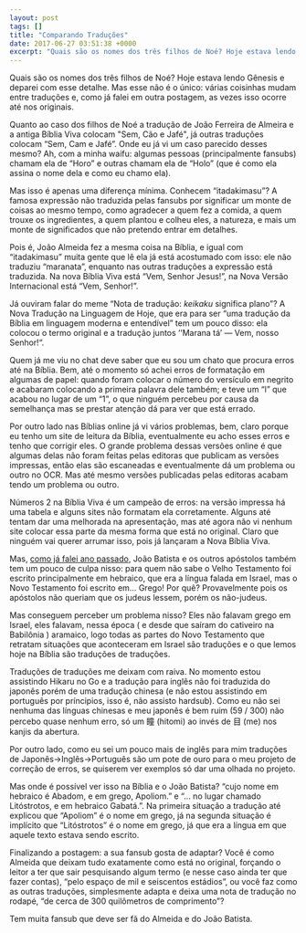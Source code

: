 ```yaml
---
layout: post
tags: []
title: "Comparando Traduções"
date: 2017-06-27 03:51:38 +0000
excerpt: "Quais são os nomes dos três filhos de Noé? Hoje estava lendo Gênesis e deparei com esse detalhe. Mas esse não é o único: várias coisinhas..."
---
```


Quais são os nomes dos três filhos de Noé? Hoje estava lendo Gênesis e deparei com esse detalhe. Mas esse não é o único: várias coisinhas mudam entre traduções e, como já falei em outra postagem, as vezes isso ocorre até nos originais.

Quanto ao caso dos filhos de Noé a tradução de João Ferreira de Almeira e a antiga Bíblia Viva colocam "Sem, Cão e Jafé", já outras traduções colocam “Sem, Cam e Jafé”. Onde eu já vi um caso parecido desses mesmo? Ah, com a minha waifu: algumas pessoas (principalmente fansubs) chamam ela de  “Horo” e outras chamam ela de “Holo” (que é como ela assina o nome dela e como eu chamo ela).

Mas isso é apenas uma diferença mínima. Conhecem “itadakimasu”? A famosa expressão não traduzida pelas fansubs por significar um monte de coisas ao mesmo tempo, como agradecer a quem fez a comida, a quem trouxe os ingredientes, a quem plantou e colheu eles, a natureza, e mais um monte de significados que não pretendo entrar em detalhes.

Pois é, João Almeida fez a mesma coisa na Bíblia, e igual com “itadakimasu” muita gente que lê ela já está acostumado com isso: ele não traduziu “maranata”, enquanto nas outras traduções a expressão está traduzida. Na nova Bíblia Viva está “Vem, Senhor Jesus!”, na Nova Versão Internacional está “Vem, Senhor!”.

Já ouviram falar do meme “Nota de tradução: *keikaku* significa plano”? A Nova Tradução na Linguagem de Hoje, que era para ser “uma tradução da Bíblia em linguagem moderna e entendível” tem um pouco disso: ela colocou o termo original e a tradução juntos ‘’Marana tá’ — Vem, nosso Senhor!“.

Quem já me viu no chat deve saber que eu sou um chato que procura erros até na Bíblia. Bem, até o momento só achei erros de formatação em algumas de papel: quando foram colocar o número do versículo em negrito e acabaram colocando a primeira palavra dele também; e teve um “l” que acabou no lugar de um “1”, o que ninguém percebeu por causa da semelhança mas se prestar atenção dá para ver que está errado.

Por outro lado nas Bíblias online já vi vários problemas, bem, claro porque eu tenho um site de leitura da Bíblia, eventualmente eu acho esses erros e tenho que corrigir eles. O grande problema dessas versões online é que algumas delas não foram feitas pelas editoras que publicam as versões impressas, então elas são escaneadas e eventualmente dá um problema ou outro no OCR. Mas até mesmo versões publicadas pelas editoras acabam tendo um problema ou outro.

Números 2 na Bíblia Viva é um campeão de erros: na versão impressa há uma tabela e alguns sites não formatam ela corretamente. Alguns até tentam dar uma melhorada na apresentação, mas até agora não vi nenhum site colocar essa parte da mesma forma que está no original. Claro que ninguém vai querer arrumar isso, pois já lançaram a Nova Bíblia Viva.

Mas, [como já falei ano passado](https://qgustavor.github.io/blog/notas-de-traducao/), João Batista e os outros apóstolos também tem um pouco de culpa nisso: para quem não sabe o Velho Testamento foi escrito principalmente em hebraico, que era a língua falada em Israel, mas o Novo Testamento foi escrito em… Grego! Por quê? Provavelmente pois os apóstolos não queriam que os judeus lessem, porém os não-judeus.

Mas conseguem perceber um problema nisso? Eles não falavam grego em Israel, eles falavam, nessa época ( e desde que saíram do cativeiro na Babilônia ) aramaico, logo todas as partes do Novo Testamento que retratam situações que aconteceram em Israel são traduções e o que lemos hoje na Bíblia são traduções de traduções.

Traduções de traduções me deixam com raiva. No momento estou assistindo Hikaru no Go e a tradução para inglês não foi traduzida do japonês porém de uma tradução chinesa (e não estou assistindo em português por príncipios, isso é, não assisto hardsub). Como eu não sei nenhuma das línguas chinesas e meu japonês é bem ruim (59 / 300) não percebo quase nenhum erro, só um 瞳 (hitomi) ao invés de 目 (me) nos kanjis da abertura.

Por outro lado, como eu sei um pouco mais de inglês para mim traduções de Japonês→Inglês→Português são um pote de ouro para o meu projeto de correção de erros, se quiserem ver exemplos só dar uma olhada no projeto.

Mas onde é possível ver isso na Bíblia e o João Batista? “cujo nome em hebraico é Abadom, e em grego, Apoliom.” e “... no lugar chamado Litóstrotos, e em hebraico Gabatá.”. Na primeira situação a tradução até explicou que “Apoliom” é o nome em grego, já na segunda situação é implícito que “Litóstrotos” é o nome em grego, já que era a língua em que aquele texto estava sendo escrito.

Finalizando a postagem: a sua fansub gosta de adaptar? Você é como Almeida que deixam tudo exatamente como está no original, forçando o leitor a ter que sair pesquisando algum termo (e nesse caso ainda ter que fazer contas), “pelo espaço de mil e seiscentos estádios”, ou você faz como as outras traduções, simplesmente adapta e deixa uma nota de tradução no rodapé, “de cerca de 300 quilômetros de comprimento”?

Tem muita fansub que deve ser fã do Almeida e do João Batista.

